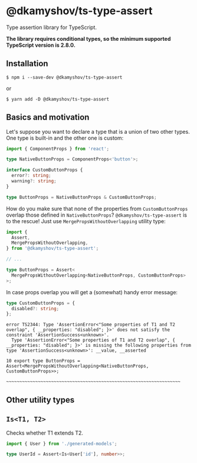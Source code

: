 # @dkamyshov/ts-type-assert

Type assertion library for TypeScript.

**The library requires conditional types, so the minimum supported TypeScript version is 2.8.0.**

## Installation

`$ npm i --save-dev @dkamyshov/ts-type-assert`

or

`$ yarn add -D @dkamyshov/ts-type-assert`

## Basics and motivation

Let's suppose you want to declare a type that is a union of two other types. One type is built-in and the other one is custom:

```typescript
import { ComponentProps } from 'react';

type NativeButtonProps = ComponentProps<'button'>;

interface CustomButtonProps {
  error?: string;
  warning?: string;
}

type ButtonProps = NativeButtonProps & CustomButtonProps;
```

How do you make sure that none of the properties from `CustomButtonProps` overlap those defined in `NativeButtonProps`? `@dkamyshov/ts-type-assert` is to the rescue! Just use `MergePropsWithoutOverlapping` utility type:

```typescript
import {
  Assert,
  MergePropsWithoutOverlapping,
} from '@dkamyshov/ts-type-assert';

// ...

type ButtonProps = Assert<
  MergePropsWithoutOverlapping<NativeButtonProps, CustomButtonProps>
>;
```

In case props overlap you will get a (somewhat) handy error message:

```typescript
type CustomButtonProps = {
  disabled?: string;
};
```

```
error TS2344: Type 'AssertionError<"Some properties of T1 and T2 overlap", { __properties: "disabled"; }>' does not satisfy the constraint 'AssertionSuccess<unknown>'.
  Type 'AssertionError<"Some properties of T1 and T2 overlap", { __properties: "disabled"; }>' is missing the following properties from type 'AssertionSuccess<unknown>': __value, __asserted

10 export type ButtonProps = Assert<MergePropsWithoutOverlapping<NativeButtonProps, CustomButtonProps>>;
                                    ~~~~~~~~~~~~~~~~~~~~~~~~~~~~~~~~~~~~~~~~~~~~~~~~~~~~~~~~~~~~~~~~~~
```

## Other utility types

## `Is<T1, T2>`

Checks whether T1 extends T2.

```typescript
import { User } from './generated-models';

type UserId = Assert<Is<User['id'], number>>;
```
